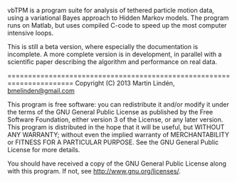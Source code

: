 vbTPM is a program suite for analysis of tethered particle motion
data, using a variational Bayes approach to Hidden Markov models. The
program runs on Matlab, but uses compiled C-code to speed up the most
computer intensive loops.

This is still a beta version, where especially the documentation is
incomplete. A more complete version is in development, in parallel
with a scientific paper describing the algorithm and performance on
real data.

======================================================================
Copyright (C) 2013 Martin Lindén, bmelinden@gmail.com

This program is free software: you can redistribute it and/or modify
it under the terms of the GNU General Public License as published by
the Free Software Foundation, either version 3 of the License, or any
later version.  This program is distributed in the hope that it will
be useful, but WITHOUT ANY WARRANTY; without even the implied
warranty of MERCHANTABILITY or FITNESS FOR A PARTICULAR PURPOSE. See
the GNU General Public License for more details.

You should have received a copy of the GNU General Public License
along with this program. If not, see <http://www.gnu.org/licenses/>.
